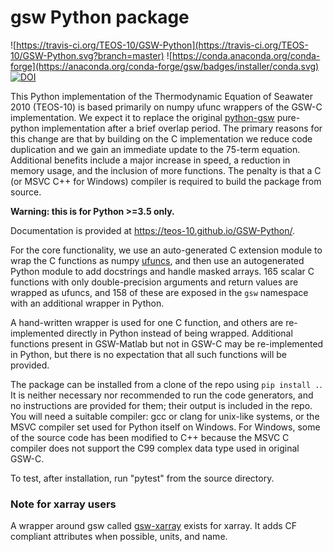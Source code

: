 # gsw Python package

![https://travis-ci.org/TEOS-10/GSW-Python](https://travis-ci.org/TEOS-10/GSW-Python.svg?branch=master) ![https://conda.anaconda.org/conda-forge](https://anaconda.org/conda-forge/gsw/badges/installer/conda.svg) [![DOI](https://zenodo.org/badge/86503067.svg)](https://zenodo.org/badge/latestdoi/86503067)


This Python implementation of the Thermodynamic Equation of
Seawater 2010 (TEOS-10) is based primarily on numpy ufunc wrappers of
the GSW-C implementation.  We expect it to replace the original
[python-gsw](https://github.com/TEOS-10/python-gsw)
pure-python implementation after a brief overlap period.
The primary reasons for this change are that by building on the
C implementation we reduce code duplication and we gain an immediate
update to the 75-term equation.  Additional benefits include a
major increase in speed, a reduction in memory usage, and the
inclusion of more functions.  The penalty is that a C (or MSVC C++ for
Windows) compiler is required to build the package from source.

**Warning: this is for Python >=3.5 only.**

Documentation is provided at https://teos-10.github.io/GSW-Python/.

For the core functionality, we use an auto-generated C extension
module to wrap the C functions as numpy
[ufuncs](https://docs.scipy.org/doc/numpy/reference/ufuncs.html),
and then use an
autogenerated Python module to add docstrings and handle masked
arrays.  165 scalar C functions with only double-precision
arguments and return values are wrapped as ufuncs, and 158 of
these are exposed in the ``gsw`` namespace with an additional
wrapper in Python.

A hand-written wrapper is used for one C function, and others
are re-implemented directly in Python instead of being wrapped.
Additional functions present in GSW-Matlab but not in GSW-C may
be re-implemented in Python, but there is no expectation that
all such functions will be provided.

The package can be installed from a clone of the repo using
``pip install .``.  It is neither necessary nor recommended
to run the code generators, and no instructions are provided
for them; their output is
included in the repo.  You will need a suitable compiler: gcc or
clang for unix-like systems, or the MSVC compiler set used for Python
itself on Windows.  For Windows, some of the source code has been
modified to C++ because the MSVC C compiler does not support the
C99 complex data type used in original GSW-C.

To test, after installation, run "pytest" from the source directory.

### Note for xarray users

A wrapper around gsw called [gsw-xarray](https://github.com/DocOtak/gsw-xarray)
exists for xarray. It adds CF compliant attributes when possible, units, and name.
